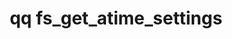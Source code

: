---
category: fs
command: fs_get_atime_settings
keywords: qq, qq_cli, fs_get_atime_settings
optional_options: []
permalink: /qq-cli-command-guide/fs/fs_get_atime_settings.html
positional_options: []
sidebar: qq_cli_command_reference_sidebar
summary: This section explains how to use the <code>qq fs_get_atime_settings</code>
  command.
synopsis: Get access time (atime) settings.
title: qq fs_get_atime_settings
usage: qq fs_get_atime_settings [-h]

---